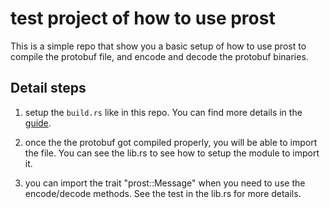 # test project of how to use prost 

This is a simple repo that show you a basic setup of how to use prost to compile the protobuf file, and encode and decode the protobuf binaries.

## Detail steps

1. setup the `build.rs` like in this repo. You can find more details in the [guide](https://github.com/tokio-rs/prost).

2. once the the protobuf got compiled properly, you will be able to import the file. You can see the lib.rs to see how to setup the module to import it.

3. you can import the trait "prost::Message" when you need to use the encode/decode methods. See the test in the lib.rs for more details.